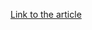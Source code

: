 [Link to the article](http://blog.checkpoint.com/2015/09/21/braintest-a-new-level-of-sophistication-in-mobile-malware/)
